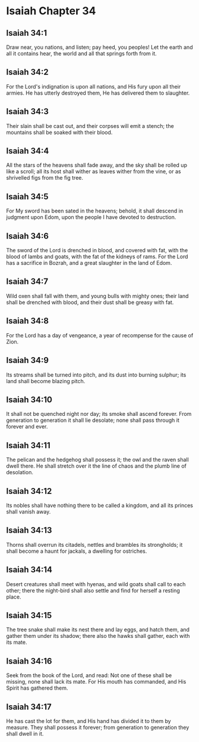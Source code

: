 # Isaiah Chapter 34

## Isaiah 34:1
Draw near, you nations, and listen; pay heed, you peoples! Let the earth and all it contains hear, the world and all that springs forth from it.

## Isaiah 34:2
For the Lord's indignation is upon all nations, and His fury upon all their armies. He has utterly destroyed them, He has delivered them to slaughter.

## Isaiah 34:3
Their slain shall be cast out, and their corpses will emit a stench; the mountains shall be soaked with their blood.

## Isaiah 34:4
All the stars of the heavens shall fade away, and the sky shall be rolled up like a scroll; all its host shall wither as leaves wither from the vine, or as shrivelled figs from the fig tree.

## Isaiah 34:5
For My sword has been sated in the heavens; behold, it shall descend in judgment upon Edom, upon the people I have devoted to destruction.

## Isaiah 34:6
The sword of the Lord is drenched in blood, and covered with fat, with the blood of lambs and goats, with the fat of the kidneys of rams. For the Lord has a sacrifice in Bozrah, and a great slaughter in the land of Edom.

## Isaiah 34:7
Wild oxen shall fall with them, and young bulls with mighty ones; their land shall be drenched with blood, and their dust shall be greasy with fat.

## Isaiah 34:8
For the Lord has a day of vengeance, a year of recompense for the cause of Zion.

## Isaiah 34:9
Its streams shall be turned into pitch, and its dust into burning sulphur; its land shall become blazing pitch.

## Isaiah 34:10
It shall not be quenched night nor day; its smoke shall ascend forever. From generation to generation it shall lie desolate; none shall pass through it forever and ever.

## Isaiah 34:11
The pelican and the hedgehog shall possess it; the owl and the raven shall dwell there. He shall stretch over it the line of chaos and the plumb line of desolation.

## Isaiah 34:12
Its nobles shall have nothing there to be called a kingdom, and all its princes shall vanish away.

## Isaiah 34:13
Thorns shall overrun its citadels, nettles and brambles its strongholds; it shall become a haunt for jackals, a dwelling for ostriches.

## Isaiah 34:14
Desert creatures shall meet with hyenas, and wild goats shall call to each other; there the night-bird shall also settle and find for herself a resting place.

## Isaiah 34:15
The tree snake shall make its nest there and lay eggs, and hatch them, and gather them under its shadow; there also the hawks shall gather, each with its mate.

## Isaiah 34:16
Seek from the book of the Lord, and read: Not one of these shall be missing, none shall lack its mate. For His mouth has commanded, and His Spirit has gathered them.

## Isaiah 34:17
He has cast the lot for them, and His hand has divided it to them by measure. They shall possess it forever; from generation to generation they shall dwell in it.
